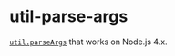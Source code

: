 # util-parse-args

[`util.parseArgs`](https://nodejs.org/api/util.html#utilparseargsconfig) that works on Node.js 4.x.
